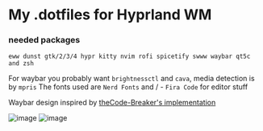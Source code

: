 # My .dotfiles for Hyprland WM

### needed packages

`eww dunst gtk/2/3/4 hypr kitty nvim rofi spicetify swww waybar qt5c and zsh`

For waybar you probably want `brightnessctl` and `cava`, media detection is by `mpris`
The fonts used are `Nerd Fonts` and / - `Fira Code` for editor stuff

Waybar design inspired by [theCode-Breaker's implementation](https://github.com/theCode-Breaker/riverwm)

![image](https://github.com/Shieky/dotfiles/assets/18512363/278aba07-a350-4dc3-9859-f526905b7330)
![image](https://github.com/Shieky/dotfiles/assets/18512363/fa2d5807-5adc-4db5-a30e-490f70d841e6)
